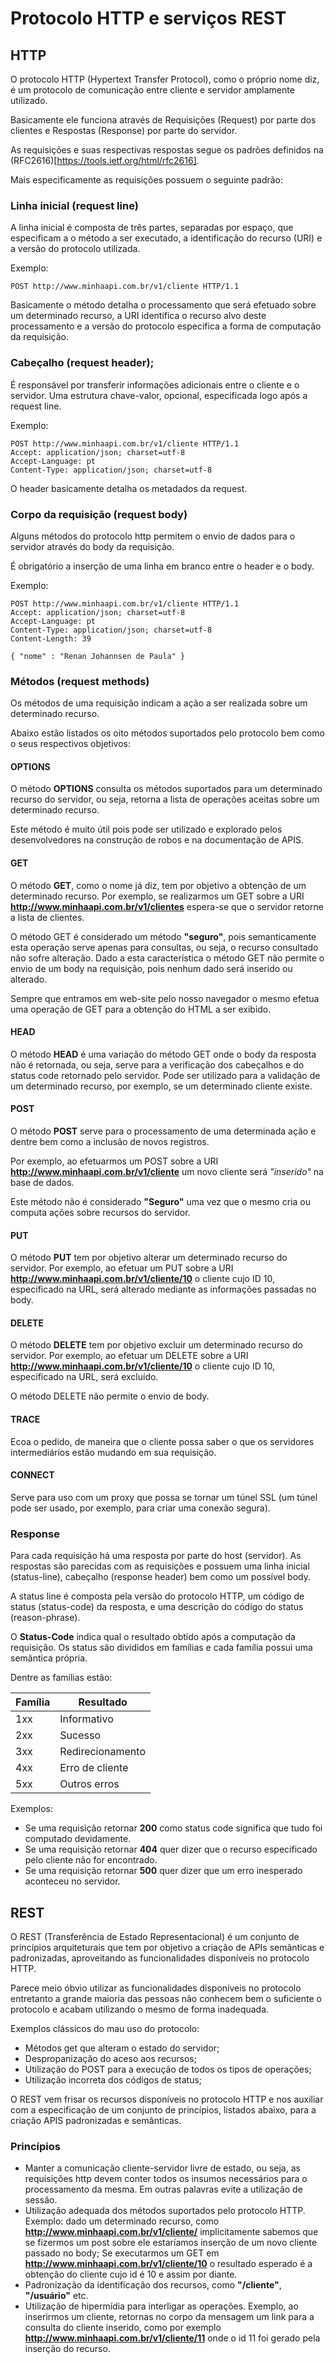 # Protocolo HTTP e serviços REST

## HTTP

O protocolo HTTP (Hypertext Transfer Protocol), como o próprio nome diz, é um protocolo de comunicação entre cliente e servidor amplamente utilizado.

Basicamente ele funciona através de Requisições (Request) por parte dos clientes e Respostas (Response) por parte do servidor.

As requisições e suas respectivas respostas segue os padrões definidos na (RFC2616)[https://tools.ietf.org/html/rfc2616].

Mais especificamente as requisições possuem o seguinte padrão:

### Linha inicial (request line)

A linha inicial é composta de três partes, separadas por espaço, que especificam a o método a ser executado, a identificação do recurso (URI) e a versão do protocolo utilizada.

Exemplo:

```http
POST http://www.minhaapi.com.br/v1/cliente HTTP/1.1
```

Basicamente o método detalha o processamento que será efetuado sobre um determinado recurso, a URI identifica o recurso alvo deste processamento e a versão do protocolo especifica a forma de computação da requisição.

### Cabeçalho (request header);

É responsável por transferir informações adicionais entre o cliente e o servidor. Uma estrutura chave-valor, opcional, especificada logo após a request line.

Exemplo:

```http
POST http://www.minhaapi.com.br/v1/cliente HTTP/1.1
Accept: application/json; charset=utf-8
Accept-Language: pt
Content-Type: application/json; charset=utf-8
```

O header basicamente detalha os metadados da request.

### Corpo da requisição (request body)

Alguns métodos do protocolo http permitem o envio de dados para o servidor através do body da requisição.

É obrigatório a inserção de uma linha em branco entre o header e o body.

Exemplo:

```http
POST http://www.minhaapi.com.br/v1/cliente HTTP/1.1
Accept: application/json; charset=utf-8
Accept-Language: pt
Content-Type: application/json; charset=utf-8
Content-Length: 39

{ "nome" : "Renan Johannsen de Paula" }
```

### Métodos (request methods)

Os métodos de uma requisição indicam a ação a ser realizada sobre um determinado recurso.

Abaixo estão listados os oito métodos suportados pelo protocolo bem como o seus respectivos objetivos:

#### OPTIONS

O método **OPTIONS** consulta os métodos suportados para um determinado recurso do servidor, ou seja, retorna a lista de operações aceitas sobre um determinado recurso.

Este método é muito útil pois pode ser utilizado e explorado pelos desenvolvedores na construção de robos e na documentação de APIS.

#### GET

O método **GET**, como o nome já diz, tem por objetivo a obtenção de um determinado recurso. Por exemplo, se realizarmos um GET sobre a URI **http://www.minhaapi.com.br/v1/clientes** espera-se que o servidor retorne a lista de clientes.

O método GET é considerado um método **"seguro"**, pois semanticamente esta operação serve apenas para consultas, ou seja, o recurso consultado não sofre alteração. Dado a esta característica o método GET não permite o envio de um body na requisição, pois nenhum dado será inserido ou alterado.

Sempre que entramos em web-site pelo nosso navegador o mesmo efetua uma operação de GET para a obtenção do HTML a ser exibido.

#### HEAD

O método **HEAD** é uma variação do método GET onde o body da resposta não é retornada, ou seja, serve para a verificação dos cabeçalhos e do status code retornado pelo servidor. Pode ser utilizado para a validação de um determinado recurso, por exemplo, se um determinado cliente existe.

#### POST

O método **POST** serve para o processamento de uma determinada ação e dentre bem como a inclusão de novos registros.

Por exemplo, ao efetuarmos um POST sobre a URI **http://www.minhaapi.com.br/v1/cliente** um novo cliente será *"inserido"* na base de dados.

Este método não é considerado **"Seguro"** uma vez que o mesmo cria ou computa ações sobre recursos do servidor.

#### PUT

O método **PUT** tem por objetivo alterar um determinado recurso do servidor. Por exemplo, ao efetuar um PUT sobre a URI **http://www.minhaapi.com.br/v1/cliente/10** o cliente cujo ID 10, especificado na URL, será alterado mediante as informações passadas no body.

#### DELETE

O método **DELETE** tem por objetivo excluir um determinado recurso do servidor. Por exemplo, ao efetuar um DELETE sobre a URI **http://www.minhaapi.com.br/v1/cliente/10** o cliente cujo ID 10, especificado na URL, será excluído.

O método DELETE não permite o envio de body.

#### TRACE

Ecoa o pedido, de maneira que o cliente possa saber o que os servidores intermediários estão mudando em sua requisição.

#### CONNECT

Serve para uso com um proxy que possa se tornar um túnel SSL (um túnel pode ser usado, por exemplo, para criar uma conexão segura).

### Response

Para cada requisição há uma resposta por parte do host (servidor). As respostas são parecidas com as requisições e possuem uma linha inicial (status-line), cabeçalho (response header) bem como um possível body.

A status line é composta pela versão do protocolo HTTP, um código de status (status-code) da resposta, e uma descrição do código do status (reason-phrase).

O **Status-Code** indica qual o resultado obtido após a computação da requisição. Os status são divididos em famílias e cada família possui uma semântica própria.

Dentre as famílias estão:

| Família | Resultado |
| ---------- | ------------- |
| 1xx | Informativo |
| 2xx | Sucesso |
| 3xx | Redirecionamento |
| 4xx | Erro de cliente |
| 5xx | Outros erros |

Exemplos:
- Se uma requisição retornar **200** como status code significa que tudo foi computado devidamente.
- Se uma requisição retornar **404** quer dizer que o recurso especificado pelo cliente não for encontrado.
- Se uma requisição retornar **500** quer dizer que um erro inesperado aconteceu no servidor.

## REST

O REST (Transferência de Estado Representacional) é um conjunto de princípios arquiteturais que tem por objetivo a criação de APIs semânticas e padronizadas, aproveitando as funcionalidades disponíveis no protocolo HTTP.

Parece meio óbvio utilizar as funcionalidades disponíveis no protocolo entretanto a grande maioria das pessoas não conhecem bem o suficiente o protocolo e acabam utilizando o mesmo de forma inadequada.

Exemplos clássicos do mau uso do protocolo:
- Métodos get que alteram o estado do servidor;
- Despropanização do aceso aos recursos;
- Utilização do POST para a execução de todos os tipos de operações;
- Utilização incorreta dos códigos de status;

O REST vem frisar os recursos disponíveis no protocolo HTTP e nos auxiliar com a especificação de um conjunto de princípios, listados abaixo, para a criação APIS padronizadas e semânticas.

### Princípios

- Manter a comunicação cliente-servidor livre de estado, ou seja, as requisições http devem conter todos os insumos necessários para o processamento da mesma. Em outras palavras evite a utilização de sessão.
- Utilização adequada dos métodos suportados pelo protocolo HTTP. Exemplo: dado um determinado recurso, como **http://www.minhaapi.com.br/v1/cliente/** implicitamente sabemos que se fizermos um post sobre ele estaríamos inserção de um novo cliente passado no body; Se executarmos um GET em **http://www.minhaapi.com.br/v1/cliente/10** o resultado esperado é a obtenção do cliente cujo id é 10 e assim por diante.
- Padronização da identificação dos recursos, como **"/cliente"**, **"/usuário"** etc.
- Utilização de hipermídia para interligar as operações. Exemplo, ao inserirmos um cliente, retornas no corpo da mensagem um link para a consulta do cliente inserido, como por exemplo **http://www.minhaapi.com.br/v1/cliente/11** onde o id 11 foi gerado pela inserção do recurso.
